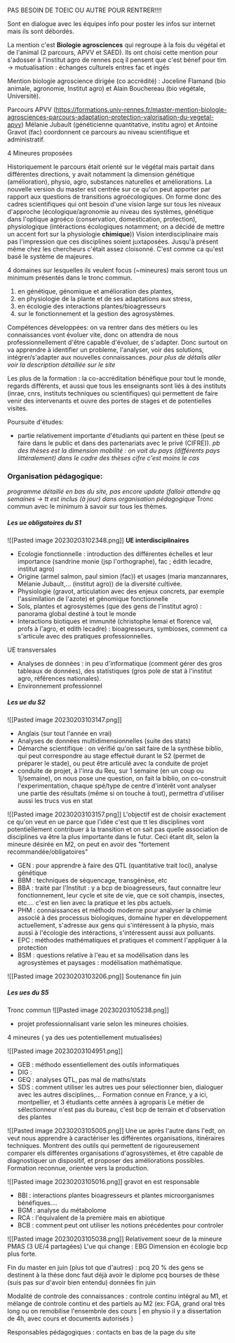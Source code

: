

PAS BESOIN DE TOEIC OU AUTRE POUR RENTRER!!!!

Sont en dialogue avec les équipes info pour poster les infos sur internet mais ils sont débordés.

La mention c'est **Biologie agrosciences** qui regroupe à la fois du végétal et de l'animal (2 parcours, APVV et SAED).
Ils ont choisi cette mention pour s'adosser à l'institut agro de rennes pcq il pensent que c'est bénef pour tlm -> mutualisation : échanges culturels entres fac et ingés

Mention biologie agroscience dirigée (co accrédité) : Joceline Flamand (bio animale, agronomie, Institut agro) et Alain Bouchereau (bio végétale, Université).

Parcours APVV (https://formations.univ-rennes.fr/master-mention-biologie-agrosciences-parcours-adaptation-protection-valorisation-du-vegetal-apvv)
Mélanie Jubault (généticienne quantitative, institu agro) et Antoine Gravot (fac) coordonnent ce parcours au niveau scientifique et administratif.


4 Mineures proposées

Historiquement le parcours était orienté sur le végétal mais partait dans différentes directions, y avait notamment la dimension génétique (amélioration), physio, agro, substances naturelles et améliorations.
La nouvelle version du master est centrée sur ce qu'on peut apporter par rapport aux questions de transitions agroécologiques.
On forme donc des cadres scientifiques qui ont besoin d'une vision large sur tous les niveaux d'approche (écologique/agronomie au niveau des systèmes, génétique dans l'optique agroéco (conservation, domestication, protection), physiologique (intéractions écologiques notamment; on a décidé de mettre un accent fort sur la physiologie **chimique**))
Vision interdisciplinaire mais pas l'impression que ces disciplines soient juxtaposées.
Jusqu'à présent même chez les chercheurs c'était assez cloisonné.
C'est comme ca qu'est basé le système de majeures.

4 domaines sur lesquelles ils veulent focus (~mineures) mais seront tous un minimum présentés dans le tronc commun.
1.  en génétique, génomique et amélioration des plantes,
2.  en physiologie de la plante et de ses adaptations aux stress,
3.  en écologie des interactions plantes/bioagresseurs
4.  sur le fonctionnement et la gestion des agrosystèmes.


Compétences développées: on va rentrer dans des métiers ou les connaissances vont évoluer vite, donc on attendra de nous professionnellement d'être capable d'évoluer, de s'adapter.
Donc surtout on va apprendre à identifier un probleme, l'analyser, voir des solutions, intégrer/s'adapter aux nouvelles connaissances.
*pour plus de détails aller voir la description détaillée sur le site*

Les plus de la formation : la co-accréditation bénéfique pour tout le monde, regards différents, et aussi que tous les enseignants sont liés à des instituts (inrae, cnrs, instituts techniques ou scientifiques) qui permettent de faire venir des intervenants et ouvre des portes de stages et de potentielles visites.

Poursuite d'études:
- partie relativement importante d'étudiants qui partent en thèse (peut se faire dans le public et dans des partenariats avec le privé (CIFRE)).
*pb des thèses est la dimension mobilité : on voit du pays (différents pays littéralement)*
*dans le cadre des thèses cifre c'est moins le cas*


### Organisation pédagogique:
*programme détaillé en bas du site, pas encore update (falloir attendre qq semaines -> tt est inclus (à jour) dans organisation pédagogique*
Tronc commun avec le minimum à savoir sur tous les thèmes.

##### Les ue obligatoires du S1
![[Pasted image 20230203102348.png]]
**UE interdisciplinaires**
- Ecologie fonctionnelle : introduction des différentes échelles et leur importance (sandrine monie (jsp l'orthographe), fac ; édith lecadre, institut agro)
- Origine (armel salmon, paul simion (fac)) et usages (maria manzannares, Mélanie Jubault,... (institut agro)) de la diversité cultivée.
- Physiologie (gravot, articulation avec des enjeux concrets, par exemple l'assimilation de l'azote) et génomique fonctionnelle 
- Sols, plantes et agrosystèmes (que des gens de l'institut agro) : panorama global destiné à tout le monde
- Interactions biotiques et immunité (christophe lemai et florence val, profs à l'agro, et edith lecadre) : bioagresseurs, symbioses, comment ca s'articule avec des pratiques professionnelles.

UE transversales
- Analyses de données : in peu d'informatique (comment gérer des gros tableaux de données), des statistiques (gros pole de stat à l'institut agro, références nationales).
- Environnement professionnel

##### Les ue du S2

![[Pasted image 20230203103147.png]]
- Anglais (sur tout l'année en vrai)
- Analyses de données multidimensionnelles (suite des stats)
- Démarche scientifique : on vérifié qu'on sait faire de la synthèse biblio, qui peut correspondre au stage effectué durant le S2 (permet de préparer le stade), ou peut être articulé avec la conduite de projet
- conduite de projet, à l'inra du Reu, sur 1 semaine (en un coup ou 1j/semaine), on nous pose une question, on fait la biblio, on co-construit l'experimentation, chaque spé/type de centre d'intérêt vont analyser une partie des résultats (même si on touche à tout), permettra d'utiliser aussi les trucs vus en stat

![[Pasted image 20230203103157.png]]
L'objectif est de choisir exactement ce qu'on veut en ue parce que l'idée c'est que tt les disciplines vont potentiellement contribuer à la transition et on sait pas quelle association de disciplines va être la plus importante dans le futur.
Ceci étant dit, selon la mineure désirée en M2, on peut en avoir des "fortement recommandée/obligatoires"
- GEN : pour apprendre à faire des QTL (quantitative trait loci), analyse génétique
- BBM : techniques de séquencage, transgénèse, etc
- BBA : traité par l'Institut : y a bcp de bioagresseurs, faut connaitre leur fonctionnement, leur cycle et site de vie, que ce soit champis, insectes, etc.... c'est en lien avec la pratique et les pbs actuels.
- PHM : connaissances et méthodo moderne pour analyser la chimie associé à des processus biologiques, domaine hyper en développement actuellement, s'adresse aux gens qui s'intéressent à la physio, mais aussi à l'écologie des intéractions, s'intéressent aussi aux polluants.
- EPC : méthodes mathématiques et pratiques et comment l'appliquer à la protection
- BSM : questions relative à l'eau et sa modélisation dans les agrosystèmes et paysages : modélisation mathématique.

![[Pasted image 20230203103206.png]]
Soutenance fin juin 


##### Les ues du S5

Tronc commun
![[Pasted image 20230203105238.png]]
- projet professionnalisant varie selon les mineures choisies.

4 mineures ( ya des ues potentiellement mutualisées)

![[Pasted image 20230203104951.png]]
- GEB : méthodo essentiellement des outils informatiques
- DIG : 
- GEQ : analyses QTL, pas mal de maths/stats
- SDS : comment utiliser les autres ues pour sélectionner bien, dialoguer avec les autres disciplines,...
Formation connue en France, y a ici, montpellier, et 3 étudiants cette années à agroparis
Le métier de sélectionneur n'est pas du bureau, c'est bcp de terrain et d'observation des plantes

![[Pasted image 20230203105005.png]]
Une ue après l'autre dans l'edt, on veut nous apprendre à caractériser les différentes organisations, itinéraires techniques.
Montrent des outils qui permettent de rigoureusement comparer els différentes organisations d'agrosystèmes, et être capable de diagnostiquer un dispositif, et proposer des améliorations possibles.
Formation reconnue, orientée vers la production.

![[Pasted image 20230203105016.png]]
gravot en est responsable
- BBI : interactions plantes bioagresseurs et plantes microorganismes bénéfiques....
- BGM : analyse du métabolome
- RCA : l'équivalent de la première mais en abiotique
- BCB : comment peut ont utiliser les notions précédentes pour controler

![[Pasted image 20230203105038.png]]
Relativement soeur de la mineure PMAS (3 UE/4 partagées)
L'ue qui change : EBG 
Dimension en écologie bcp plus forte.

Fin du master en juin (plus tot que d'autres) : pcq 20 % des gens se destinent à la thèse donc faut déjà avoir le diplome pcq bourses de thèse (suis pas sur d'avoir bien entendu) données fin juin

Modalité de controle des connaissances : controle continu intégral au M1, et mélange de controle continu et des partiels au M2 (ex: FGA, grand oral très long ou on remobilise l'ensembnle des cours | en physio il y a dissertation de 4h, avec cours et documents autorisés )


Responsables pédagogiques : contacts en bas de la page du site
